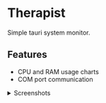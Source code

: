 # Therapist
Simple tauri system monitor.
## Features
- CPU and RAM usage charts
- COM port communication
<details>
<summary>Screenshots</summary>
<ul>
<img src="./Overview.png" alt="Overview">
<img src="./Ports.png" alt="Ports">
</ul>
</details>
